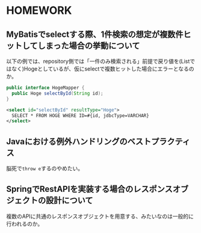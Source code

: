 # HOMEWORK

## MyBatisでselectする際、1件検索の想定が複数件ヒットしてしまった場合の挙動について
以下の例では、repository側では「一件のみ検索される」前提で戻り値を(List<Hoge>ではなく)Hogeとしているが、仮にselectで複数ヒットした場合にエラーとなるのか。
``` java
public interface HogeMapper {
  public Hoge selectById(String id);
}
```
``` xml
<select id="selectById" resultType="Hoge">
  SELECT * FROM HOGE WHERE ID=#{id, jdbcType=VARCHAR}
</select>
```

## Javaにおける例外ハンドリングのベストプラクティス
脳死で`throw e`するのやめたい。

## SpringでRestAPIを実装する場合のレスポンスオブジェクトの設計について
複数のAPIに共通のレスポンスオブジェクトを用意する、みたいなのは一般的に行われるのか。